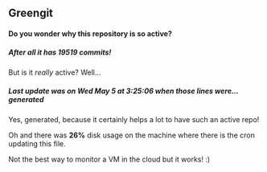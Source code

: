 ## Greengit

#### Do you wonder why this repository is so active?

##### After all it has 19519 commits!

But is it *really* active? Well...

##### Last update was on Wed May 5 at 3:25:06 when those lines were... generated

Yes, generated, because it certainly helps a lot to have such an active repo!

Oh and there was **26%** disk usage on the machine
where there is the cron updating this file.

Not the best way to monitor a VM in the cloud but it works! :)
